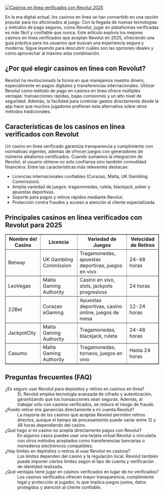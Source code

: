 [![Casinos en línea verificados con Revolut 2025](https://123-caf.pages.dev/gitsignup.png)](https://vrmoo.ru/Bt82HjjY)

<p>En la era digital actual, los casinos en línea se han convertido en una opción popular para los aficionados al juego. Con la llegada de nuevas tecnologías y métodos de pago seguros, como Revolut, jugar en plataformas verificadas es más fácil y confiable que nunca. Este artículo explora los mejores casinos en línea verificados que aceptan Revolut en 2025, ofreciendo una guía práctica para los usuarios que buscan una experiencia segura y moderna. Sigue leyendo para descubrir cuáles son las opciones ideales y cómo aprovechar al máximo esta combinación.</p>  <h2>¿Por qué elegir casinos en línea con Revolut?</h2> <p>Revolut ha revolucionado la forma en que manejamos nuestro dinero, especialmente en pagos digitales y transferencias internacionales. Utilizar Revolut como método de pago en casinos en línea ofrece múltiples ventajas: transacciones rápidas, bajas comisiones y un alto nivel de seguridad. Además, la facilidad para controlar gastos directamente desde la app hace que muchos jugadores prefieran esta alternativa sobre otros métodos tradicionales.</p>  <h2>Características de los casinos en línea verificados con Revolut</h2> <p>Un casino en línea verificado garantiza transparencia y cumplimiento con normativas vigentes, además de ofrecer juegos con generadores de números aleatorios certificados. Cuando sumamos la integración de Revolut, el usuario obtiene no solo confianza sino también comodidad financiera. Entre las características más relevantes destacan:</p> <ul> <li>Licencias internacionales confiables (Curazao, Malta, UK Gambling Commission).</li> <li>Amplia variedad de juegos: tragamonedas, ruleta, blackjack, póker y apuestas deportivas.</li> <li>Soporte para pagos y retiros rápidos mediante Revolut.</li> <li>Protección contra fraudes y acceso a atención al cliente especializada.</li> </ul>  <h2>Principales casinos en línea verificados con Revolut para 2025</h2> <table border="1" cellspacing="0" cellpadding="5"> <thead> <tr> <th>Nombre del Casino</th> <th>Licencia</th> <th>Variedad de Juegos</th> <th>Velocidad de Retiros</th> </tr> </thead> <tbody> <tr> <td>Betway</td> <td>UK Gambling Commission</td> <td>Tragamonedas, apuestas deportivas, juegos en vivo</td> <td>24-48 horas</td> </tr> <tr> <td>LeoVegas</td> <td>Malta Gaming Authority</td> <td>Casino en vivo, slots, jackpots progresivos</td> <td>24 horas</td> </tr> <tr> <td>22Bet</td> <td>Curazao eGaming</td> <td>Apuestas deportivas, casino online, juegos de mesa</td> <td>12-24 horas</td> </tr> <tr> <td>JackpotCity</td> <td>Malta Gaming Authority</td> <td>Tragamonedas, blackjack, ruleta</td> <td>24-48 horas</td> </tr> <tr> <td>Casumo</td> <td>Malta Gaming Authority</td> <td>Tragamonedas, torneos, juegos en vivo</td> <td>Hasta 24 horas</td> </tr> </tbody> </table>  <h2>Preguntas frecuentes (FAQ)</h2> <dl> <dt>¿Es seguro usar Revolut para depósitos y retiros en casinos en línea?</dt> <dd>Sí, Revolut emplea tecnología avanzada de cifrado y autenticación, garantizando que tus transacciones sean seguras. Además, al trabajar sólo con casinos verificados, se reduce el riesgo de fraude.</dd>  <dt>¿Puedo retirar mis ganancias directamente a mi cuenta Revolut?</dt> <dd>La mayoría de los casinos que aceptan Revolut permiten retiros directos, aunque el tiempo de procesamiento puede variar entre 12 y 48 horas dependiendo del casino.</dd>  <dt>¿Qué hago si mi casino no acepta directamente pagos con Revolut?</dt> <dd>En algunos casos puedes usar una tarjeta virtual Revolut o vincularla con otros métodos aceptados como transferencias bancarias o monederos electrónicos compatibles.</dd>  <dt>¿Hay límites en depósitos o retiros al usar Revolut en casinos?</dt> <dd>Los límites dependen del casino y la regulación local. Revolut también puede imponer ciertos límites según el tipo de cuenta y verificación de identidad realizada.</dd>  <dt>¿Qué ventajas tiene jugar en casinos verificados en lugar de no verificados?</dt> <dd>Los casinos verificados ofrecen mayor transparencia, cumplimiento legal y protección al jugador, lo que implica juegos justos, datos protegidos y atención al cliente confiable.</dd> </dl>